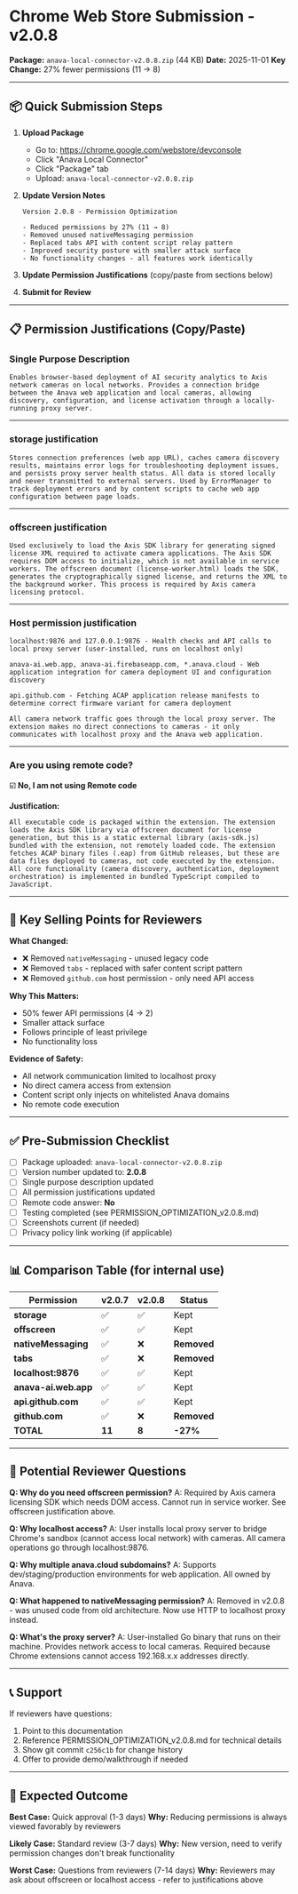 # Chrome Web Store Submission - v2.0.8

**Package:** `anava-local-connector-v2.0.8.zip` (44 KB)
**Date:** 2025-11-01
**Key Change:** 27% fewer permissions (11 → 8)

---

## 📦 Quick Submission Steps

1. **Upload Package**
   - Go to: https://chrome.google.com/webstore/devconsole
   - Click "Anava Local Connector"
   - Click "Package" tab
   - Upload: `anava-local-connector-v2.0.8.zip`

2. **Update Version Notes**
   ```
   Version 2.0.8 - Permission Optimization

   - Reduced permissions by 27% (11 → 8)
   - Removed unused nativeMessaging permission
   - Replaced tabs API with content script relay pattern
   - Improved security posture with smaller attack surface
   - No functionality changes - all features work identically
   ```

3. **Update Permission Justifications** (copy/paste from sections below)

4. **Submit for Review**

---

## 📋 Permission Justifications (Copy/Paste)

### **Single Purpose Description**
```
Enables browser-based deployment of AI security analytics to Axis network cameras on local networks. Provides a connection bridge between the Anava web application and local cameras, allowing discovery, configuration, and license activation through a locally-running proxy server.
```

---

### **storage justification**
```
Stores connection preferences (web app URL), caches camera discovery results, maintains error logs for troubleshooting deployment issues, and persists proxy server health status. All data is stored locally and never transmitted to external servers. Used by ErrorManager to track deployment errors and by content scripts to cache web app configuration between page loads.
```

---

### **offscreen justification**
```
Used exclusively to load the Axis SDK library for generating signed license XML required to activate camera applications. The Axis SDK requires DOM access to initialize, which is not available in service workers. The offscreen document (license-worker.html) loads the SDK, generates the cryptographically signed license, and returns the XML to the background worker. This process is required by Axis camera licensing protocol.
```

---

### **Host permission justification**
```
localhost:9876 and 127.0.0.1:9876 - Health checks and API calls to local proxy server (user-installed, runs on localhost only)

anava-ai.web.app, anava-ai.firebaseapp.com, *.anava.cloud - Web application integration for camera deployment UI and configuration discovery

api.github.com - Fetching ACAP application release manifests to determine correct firmware variant for camera deployment

All camera network traffic goes through the local proxy server. The extension makes no direct connections to cameras - it only communicates with localhost proxy and the Anava web application.
```

---

### **Are you using remote code?**
☑️ **No, I am not using Remote code**

**Justification:**
```
All executable code is packaged within the extension. The extension loads the Axis SDK library via offscreen document for license generation, but this is a static external library (axis-sdk.js) bundled with the extension, not remotely loaded code. The extension fetches ACAP binary files (.eap) from GitHub releases, but these are data files deployed to cameras, not code executed by the extension. All core functionality (camera discovery, authentication, deployment orchestration) is implemented in bundled TypeScript compiled to JavaScript.
```

---

## 🎯 Key Selling Points for Reviewers

**What Changed:**
- ❌ Removed `nativeMessaging` - unused legacy code
- ❌ Removed `tabs` - replaced with safer content script pattern
- ❌ Removed `github.com` host permission - only need API access

**Why This Matters:**
- 50% fewer API permissions (4 → 2)
- Smaller attack surface
- Follows principle of least privilege
- No functionality loss

**Evidence of Safety:**
- All network communication limited to localhost proxy
- No direct camera access from extension
- Content script only injects on whitelisted Anava domains
- No remote code execution

---

## ✅ Pre-Submission Checklist

- [ ] Package uploaded: `anava-local-connector-v2.0.8.zip`
- [ ] Version number updated to: **2.0.8**
- [ ] Single purpose description updated
- [ ] All permission justifications updated
- [ ] Remote code answer: **No**
- [ ] Testing completed (see PERMISSION_OPTIMIZATION_v2.0.8.md)
- [ ] Screenshots current (if needed)
- [ ] Privacy policy link working (if applicable)

---

## 📊 Comparison Table (for internal use)

| Permission | v2.0.7 | v2.0.8 | Status |
|------------|--------|--------|--------|
| **storage** | ✅ | ✅ | Kept |
| **offscreen** | ✅ | ✅ | Kept |
| **nativeMessaging** | ✅ | ❌ | **Removed** |
| **tabs** | ✅ | ❌ | **Removed** |
| **localhost:9876** | ✅ | ✅ | Kept |
| **anava-ai.web.app** | ✅ | ✅ | Kept |
| **api.github.com** | ✅ | ✅ | Kept |
| **github.com** | ✅ | ❌ | **Removed** |
| **TOTAL** | **11** | **8** | **-27%** |

---

## 🚨 Potential Reviewer Questions

**Q: Why do you need offscreen permission?**
A: Required by Axis camera licensing SDK which needs DOM access. Cannot run in service worker. See offscreen justification above.

**Q: Why localhost access?**
A: User installs local proxy server to bridge Chrome's sandbox (cannot access local network) with cameras. All camera operations go through localhost:9876.

**Q: Why multiple anava.cloud subdomains?**
A: Supports dev/staging/production environments for web application. All owned by Anava.

**Q: What happened to nativeMessaging permission?**
A: Removed in v2.0.8 - was unused code from old architecture. Now use HTTP to localhost proxy instead.

**Q: What's the proxy server?**
A: User-installed Go binary that runs on their machine. Provides network access to local cameras. Required because Chrome extensions cannot access 192.168.x.x addresses directly.

---

## 📞 Support

If reviewers have questions:
1. Point to this documentation
2. Reference PERMISSION_OPTIMIZATION_v2.0.8.md for technical details
3. Show git commit `c256c1b` for change history
4. Offer to provide demo/walkthrough if needed

---

## 🎉 Expected Outcome

**Best Case:** Quick approval (1-3 days)
**Why:** Reducing permissions is always viewed favorably by reviewers

**Likely Case:** Standard review (3-7 days)
**Why:** New version, need to verify permission changes don't break functionality

**Worst Case:** Questions from reviewers (7-14 days)
**Why:** Reviewers may ask about offscreen or localhost access - refer to justifications above
